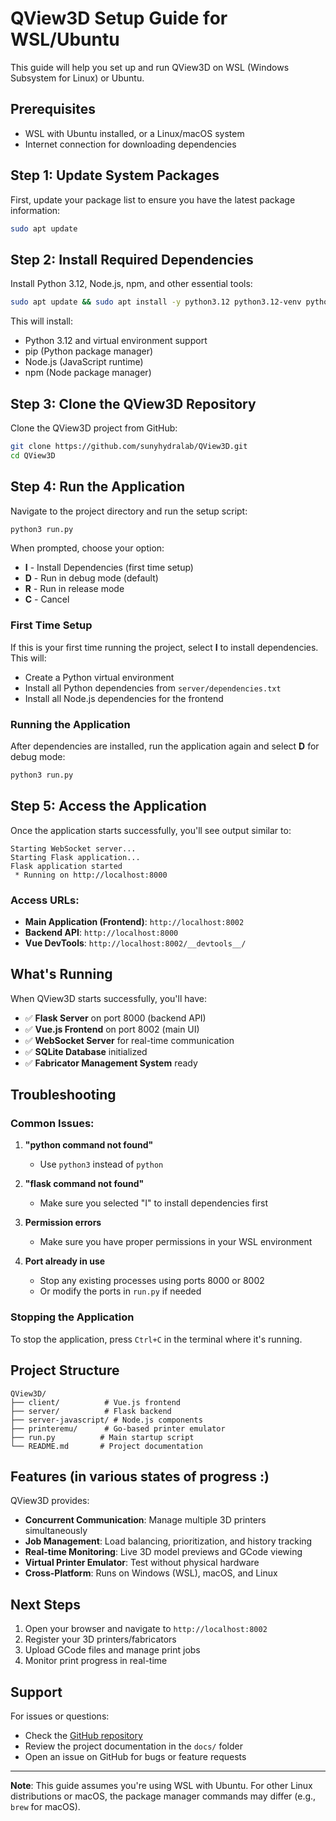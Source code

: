 # QView3D Setup Guide for WSL/Ubuntu

This guide will help you set up and run QView3D on WSL (Windows Subsystem for Linux) or Ubuntu.

## Prerequisites

- WSL with Ubuntu installed, or a Linux/macOS system
- Internet connection for downloading dependencies

## Step 1: Update System Packages

First, update your package list to ensure you have the latest package information:

```bash
sudo apt update
```

## Step 2: Install Required Dependencies

Install Python 3.12, Node.js, npm, and other essential tools:

```bash
sudo apt update && sudo apt install -y python3.12 python3.12-venv python3-pip nodejs npm
```

This will install:
- Python 3.12 and virtual environment support
- pip (Python package manager)
- Node.js (JavaScript runtime)
- npm (Node package manager)

## Step 3: Clone the QView3D Repository

Clone the QView3D project from GitHub:

```bash
git clone https://github.com/sunyhydralab/QView3D.git
cd QView3D
```

## Step 4: Run the Application

Navigate to the project directory and run the setup script:

```bash
python3 run.py
```

When prompted, choose your option:
- **I** - Install Dependencies (first time setup)
- **D** - Run in debug mode (default)
- **R** - Run in release mode
- **C** - Cancel

### First Time Setup

If this is your first time running the project, select **I** to install dependencies. This will:
- Create a Python virtual environment
- Install all Python dependencies from `server/dependencies.txt`
- Install all Node.js dependencies for the frontend

### Running the Application

After dependencies are installed, run the application again and select **D** for debug mode:

```bash
python3 run.py
```

## Step 5: Access the Application

Once the application starts successfully, you'll see output similar to:

```
Starting WebSocket server...
Starting Flask application...
Flask application started
 * Running on http://localhost:8000
```

### Access URLs:

- **Main Application (Frontend)**: `http://localhost:8002`
- **Backend API**: `http://localhost:8000`
- **Vue DevTools**: `http://localhost:8002/__devtools__/`

## What's Running

When QView3D starts successfully, you'll have:

- ✅ **Flask Server** on port 8000 (backend API)
- ✅ **Vue.js Frontend** on port 8002 (main UI)
- ✅ **WebSocket Server** for real-time communication
- ✅ **SQLite Database** initialized
- ✅ **Fabricator Management System** ready

## Troubleshooting

### Common Issues:

1. **"python command not found"**
   - Use `python3` instead of `python`

2. **"flask command not found"**
   - Make sure you selected "I" to install dependencies first

3. **Permission errors**
   - Make sure you have proper permissions in your WSL environment

4. **Port already in use**
   - Stop any existing processes using ports 8000 or 8002
   - Or modify the ports in `run.py` if needed

### Stopping the Application

To stop the application, press `Ctrl+C` in the terminal where it's running.

## Project Structure

```
QView3D/
├── client/          # Vue.js frontend
├── server/          # Flask backend
├── server-javascript/ # Node.js components
├── printeremu/      # Go-based printer emulator
├── run.py          # Main startup script
└── README.md       # Project documentation
```

## Features (in various states of progress :)

QView3D provides:
- **Concurrent Communication**: Manage multiple 3D printers simultaneously
- **Job Management**: Load balancing, prioritization, and history tracking
- **Real-time Monitoring**: Live 3D model previews and GCode viewing
- **Virtual Printer Emulator**: Test without physical hardware
- **Cross-Platform**: Runs on Windows (WSL), macOS, and Linux

## Next Steps

1. Open your browser and navigate to `http://localhost:8002`
2. Register your 3D printers/fabricators
3. Upload GCode files and manage print jobs
4. Monitor print progress in real-time

## Support

For issues or questions:
- Check the [GitHub repository](https://github.com/sunyhydralab/QView3D)
- Review the project documentation in the `docs/` folder
- Open an issue on GitHub for bugs or feature requests

---

**Note**: This guide assumes you're using WSL with Ubuntu. For other Linux distributions or macOS, the package manager commands may differ (e.g., `brew` for macOS).
